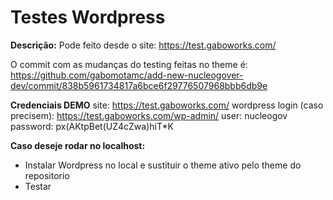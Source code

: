 # Testes Wordpress

**Descrição:**
Pode feito desde o site: https://test.gaboworks.com/

O commit com as mudanças do testing feitas no theme é: https://github.com/gabomotamc/add-new-nucleogover-dev/commit/838b5961734817a6bce6f29776507968bbb6db9e

**Credenciais DEMO**
site: https://test.gaboworks.com/
wordpress login (caso precisem): https://test.gaboworks.com/wp-admin/
user: nucleogov
password: px(AKtpBet(UZ4cZwa)hiT*K

**Caso deseje rodar no localhost:**
* Instalar Wordpress no local e sustituir o theme ativo pelo theme do repositorio
* Testar